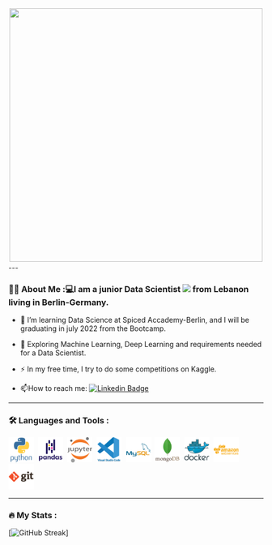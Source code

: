 <div id="header" align="center">
  <img src="https://media.giphy.com/media/1sgetPM00wWqJpVUTl/giphy.gif" width="500" height="500"/>
</div> 
---

### :man_technologist: About Me :💻I am a junior Data Scientist <img src="https://media.giphy.com/media/WUlplcMpOCEmTGBtBW/giphy.gif" width="30"> from Lebanon living in Berlin-Germany.

- :telescope: I’m learning Data Science at Spiced Accademy-Berlin, and I will be graduating in july 2022 from the Bootcamp.

- :seedling: Exploring Machine Learning, Deep Learning and requirements needed for a Data Scientist.

- :zap: In my free time, I try to do some competitions on Kaggle.

- :mailbox:How to reach me: [![Linkedin Badge](https://img.shields.io/badge/-kakbar-blue?style=flat&logo=Linkedin&logoColor=white)](https://www.linkedin.com/in/nadim-salameh-597171232/)
---


### :hammer_and_wrench: Languages and Tools :
<div>
  <img src ="https://github.com/devicons/devicon/blob/master/icons/python/python-original-wordmark.svg"  title="Python"  alt="Python" width="50" height="50"/>&nbsp;
  <img src="https://github.com/devicons/devicon/blob/master/icons/pandas/pandas-original-wordmark.svg" title="Pandas"  alt="Pandas" width="50" height="50"/>&nbsp;
  <img src ="https://github.com/devicons/devicon/blob/master/icons/jupyter/jupyter-original-wordmark.svg"  title="Jupyter Notebook"  alt="Jupyter Notebook" width="50" height="50"/>&nbsp;
  <img src ="https://github.com/devicons/devicon/blob/master/icons/vscode/vscode-original-wordmark.svg" title="VScode"  alt="VScode" width="50" height="50"/>&nbsp;
  <img src="https://github.com/devicons/devicon/blob/master/icons/mysql/mysql-original-wordmark.svg" title="MySQL"  alt="MySQL" width="50" height="50"/>&nbsp;
  <img src = "https://github.com/devicons/devicon/blob/master/icons/mongodb/mongodb-original-wordmark.svg" title="mongoDB" alt="mongoDB" width="50" height="50"/>&nbsp;
  <img src="https://github.com/devicons/devicon/blob/master/icons/docker/docker-original-wordmark.svg" title="Docker"  alt="Docker" width="50" height="50"/>&nbsp;
  <img src="https://github.com/devicons/devicon/blob/master/icons/amazonwebservices/amazonwebservices-plain-wordmark.svg" title="AWS" alt="AWS" width="50" height="50"/>&nbsp;
  <img src="https://github.com/devicons/devicon/blob/master/icons/git/git-original-wordmark.svg" title="Git" **alt="Git" width="50" height="50"/>
</div>

---

### :fire: My Stats :
[![GitHub Streak](http://github-readme-streak-stats.herokuapp.com?user=NadimSalameh&theme=dark&background=000000)]
